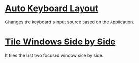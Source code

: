 # [Auto Keyboard Layout](./AutoKeyboardLayout.spoon/README.md)

Changes the keyboard's input source based on the Application.

# [Tile Windows Side by Side](./TileWindowsSideBySide.spoon/README.md)

It tiles the last two focused window side by side.
